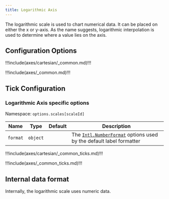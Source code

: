 ```yaml
---
title: Logarithmic Axis
---
```

The logarithmic scale is used to chart numerical data. It can be placed on either the x or y-axis. As the name suggests, logarithmic interpolation is used to determine where a value lies on the axis.

## Configuration Options

!!!include(axes/cartesian/_common.md)!!!

!!!include(axes/_common.md)!!!

## Tick Configuration

### Logarithmic Axis specific options

Namespace: `options.scales[scaleId]`

| Name | Type | Default | Description
| ---- | ---- | ------- | -----------
| `format` | `object` | | The [`Intl.NumberFormat`](https://developer.mozilla.org/en-US/docs/Web/JavaScript/Reference/Global_Objects/Intl/NumberFormat) options used by the default label formatter

!!!include(axes/cartesian/_common_ticks.md)!!!

!!!include(axes/_common_ticks.md)!!!

## Internal data format

Internally, the logarithmic scale uses numeric data.
